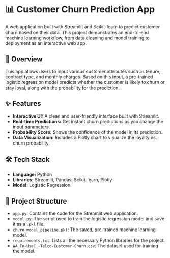 # 📊 Customer Churn Prediction App

A web application built with Streamlit and Scikit-learn to predict customer churn based on their data. This project demonstrates an end-to-end machine learning workflow, from data cleaning and model training to deployment as an interactive web app.

## 🚀 Overview

This app allows users to input various customer attributes such as tenure, contract type, and monthly charges. Based on this input, a pre-trained logistic regression model predicts whether the customer is likely to churn or stay loyal, along with the probability for the prediction.

## ✨ Features

- **Interactive UI:** A clean and user-friendly interface built with Streamlit.
- **Real-time Predictions:** Get instant churn predictions as you change the input parameters.
- **Probability Score:** Shows the confidence of the model in its prediction.
- **Data Visualization:** Includes a Plotly chart to visualize the loyalty vs. churn probability.

## 🛠️ Tech Stack

- **Language:** Python
- **Libraries:** Streamlit, Pandas, Scikit-learn, Plotly
- **Model:** Logistic Regression

## 📂 Project Structure

- `app.py`: Contains the code for the Streamlit web application.
- `model.py`: The script used to train the logistic regression model and save it as a `.pkl` file.
- `churn_model_pipeline.pkl`: The saved, pre-trained machine learning model.
- `requirements.txt`: Lists all the necessary Python libraries for the project.
- `WA_Fn-UseC_-Telco-Customer-Churn.csv`: The dataset used for training the model.
